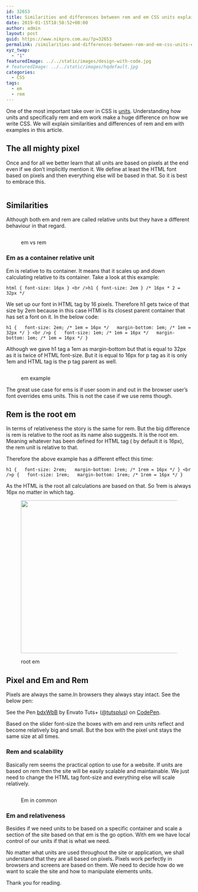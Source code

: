 ```yaml
---
id: 32653
title: Similarities and differences between rem and em CSS units explained with examples
date: 2019-01-15T18:58:52+00:00
author: admin
layout: post
guid: https://www.nikpro.com.au/?p=32653
permalink: /similarities-and-differences-between-rem-and-em-css-units-explained-with-examples/
xyz_twap:
  - "1"
featuredImage: ../../static/images/design-with-code.jpg
# featuredImage: ../../static/images/hqdefault.jpg
categories:
  - CSS
tags:
  - em
  - rem
---
```


One of the most important take over in CSS is [units](https://www.nikpro.com.au/do-you-know-viewport-units-and-how-to-use-them/). Understanding how units and specifically rem and em work make a huge difference on how we write CSS. We will explain similarities and differences of rem and em with examples in this article.

## The all mighty pixel

Once and for all we better learn that all units are based on pixels at the end even if we don&#8217;t implicitly mention it. We define at least the HTML font based on pixels and then everything else will be based in that. So it is best to embrace this.<figure class="wp-block-image">

<img src="https://www.nikpro.com.aupx-sizing.png" alt="" class="wp-image-32657" srcset="https://testgatsby.localpx-sizing.png 500w, https://testgatsby.localpx-sizing-300x119.png 300w" sizes="(max-width: 500px) 100vw, 500px" /> </figure>

## Similarities

Although both em and rem are called relative units but they have a different behaviour in that regard. <figure class="wp-block-image">

<img src="https://www.nikpro.com.auemvsrem-1024x384.jpg" alt="" class="wp-image-32659" srcset="https://testgatsby.localemvsrem-1024x384.jpg 1024w, https://testgatsby.localemvsrem-300x113.jpg 300w, https://testgatsby.localemvsrem-768x288.jpg 768w, https://testgatsby.localemvsrem.jpg 1280w" sizes="(max-width: 1024px) 100vw, 1024px" /> <figcaption>em vs rem</figcaption></figure>

### Em as a container relative unit

Em is relative to its container. It means that it scales up and down calculating relative to its container. Take a look at this example:


```
html { font-size: 16px } <br />h1 { font-size: 2em } /* 16px * 2 = 32px */
```


We set up our font in HTML tag by 16 pixels. Therefore h1 gets twice of that size by 2em because in this case HTMl is its closest parent container that has set a font on it. In the below code:


```
h1 {   font-size: 2em; /* 1em = 16px */   margin-bottom: 1em; /* 1em = 32px */ } <br />p {   font-size: 1em; /* 1em = 16px */   margin-bottom: 1em; /* 1em = 16px */ }
```


Although we gave h1 tag a 1em as margin-bottom but that is equal to 32px as it is twice of HTML font-size. But it is equal to 16px for p tag as it is only 1em and HTML tag is the p tag parent as well.<figure class="wp-block-image">

<img src="https://www.nikpro.com.auex-example-1024x576.png" alt="" class="wp-image-32655" srcset="https://testgatsby.localex-example-1024x576.png 1024w, https://testgatsby.localex-example-300x169.png 300w, https://testgatsby.localex-example-768x432.png 768w, https://testgatsby.localex-example-1568x882.png 1568w" sizes="(max-width: 1024px) 100vw, 1024px" /> <figcaption>em example</figcaption></figure>

The great use case for ems is if user soom in and out in the browser user&#8217;s font overrides ems units. This is not the case if we use rems though.

## Rem is the root em

In terms of relativeness the story is the same for rem. But the big difference is rem is relative to the root as its name also suggests. It is the root em. Meaning whatever has been defined for HTML tag ( by default it is 16px), the rem unit is relative to that.

Therefore the above example has a different effect this time:


```
h1 {   font-size: 2rem;   margin-bottom: 1rem; /* 1rem = 16px */ } <br />p {   font-size: 1rem;   margin-bottom: 1rem; /* 1rem = 16px */ }
```


As the HTML is the root all calculations are based on that. So 1rem is always 16px no matter in which tag. <figure class="wp-block-image is-resized">

<img src="https://www.nikpro.com.aurootem.png" alt="" class="wp-image-32658" width="597" height="413" srcset="https://testgatsby.localrootem.png 400w, https://testgatsby.localrootem-300x208.png 300w" sizes="(max-width: 597px) 100vw, 597px" /> <figcaption>root em</figcaption></figure>

## Pixel and Em and Rem

Pixels are always the same.In browsers they always stay intact. See the below pen:

<p data-height="350" data-theme-id="0" data-slug-hash="bdxWbB" data-default-tab="html,result" data-user="tutsplus" data-pen-title="bdxWbB" class="codepen">
  See the Pen <a href="https://codepen.io/tutsplus/pen/bdxWbB/">bdxWbB</a> by Envato Tuts+ (<a href="https://codepen.io/tutsplus">@tutsplus</a>) on <a href="https://codepen.io">CodePen</a>.
</p>

Based on the slider font-size the boxes with em and rem units reflect and become relatively big and small. But the box with the pixel unit stays the same size at all times.

### Rem and scalability

Basically rem seems the practical option to use for a website. If units are based on rem then the site will be easily scalable and maintainable. We just need to change the HTML tag font-size and everything else will scale relatively.<figure class="wp-block-image">

<img src="https://www.nikpro.com.auremunit.jpg" alt="" class="wp-image-32656" srcset="https://testgatsby.localremunit.jpg 850w, https://testgatsby.localremunit-300x71.jpg 300w, https://testgatsby.localremunit-768x181.jpg 768w" sizes="(max-width: 850px) 100vw, 850px" /> <figcaption>Em in common</figcaption></figure>

### Em and relativeness

Besides if we need units to be based on a specific container and scale a section of the site based on that em is the go option. With em we have local control of our units if that is what we need.

No matter what units are used throughout the site or application, we shall understand that they are all based on pixels. Pixels work perfectly in browsers and screens are based on them. We need to decide how do we want to scale the site and how to manipulate elements units.

Thank you for reading.
